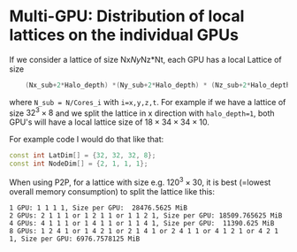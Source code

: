 # Multi-GPU: Distribution of local lattices on the individual GPUs


If we consider a lattice of size Nx*Ny*Nz*Nt, each GPU has a local Lattice of size

```C++
    (Nx_sub+2*Halo_depth) *(Ny_sub+2*Halo_depth) * (Nz_sub+2*Halo_depth) * (Nt_sub+2*Halo_depth),
```

where `N_sub = N/Cores_i` with `i=x,y,z,t`.
For example if we have a lattice of size $32^3\times 8$ and we split the lattice in x direction with 
`halo_depth=1`, both GPU's will have a local lattice size of $18\times 34\times 34\times 10$.

For example code I would do that like that:
```C++
const int LatDim[] = {32, 32, 32, 8};
const int NodeDim[] = {2, 1, 1, 1};
```

When using P2P, for a lattice with size e.g. $120^3 \times 30$, it is best (=lowest overall memory consumption) to split the lattice like this:
```
1 GPU: 1 1 1 1, Size per GPU:  28476.5625 MiB 
2 GPUs: 2 1 1 1 or 1 2 1 1 or 1 1 2 1, Size per GPU: 18509.765625 MiB
4 GPUs: 4 1 1 1 or 1 4 1 1 or 1 1 4 1, Size per GPU:  11390.625 MiB
8 GPUs: 1 2 4 1 or 1 4 2 1 or 2 1 4 1 or 2 4 1 1 or 4 1 2 1 or 4 2 1 1, Size per GPU: 6976.7578125 MiB
```
